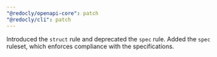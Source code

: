 ```yaml
---
"@redocly/openapi-core": patch
"@redocly/cli": patch
---
```


Introduced the `struct` rule and deprecated the `spec` rule. Added the `spec` ruleset, which enforces compliance with the specifications.
